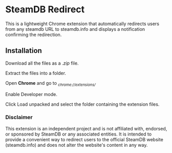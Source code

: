 # SteamDB Redirect


This is a lightweight Chrome extension that automatically redirects users from any steamdb URL to steamdb.info and displays a notification confirming the redirection.


## Installation

Download all the files as a *.zip* file.

Extract the files into a folder.

Open **Chrome** and go to <sub>*chrome://extensions/*</sub>	

Enable Developer mode.

Click Load unpacked and select the folder containing the extension files.



### Disclaimer

This extension is an independent project and is not affiliated with, endorsed, or sponsored by SteamDB or any associated entities. It is intended to provide a convenient way to redirect users to the official SteamDB website (steamdb.info) and does not alter the website's content in any way.

